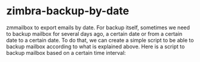 # zimbra-backup-by-date
zmmailbox to export emails by date. 
For backup itself, sometimes we need to backup mailbox for several days ago, a certain date or from a certain date to a certain date. 
To do that, we can create a simple script to be able to backup mailbox according to what is explained above. Here is a script to backup mailbox based on a certain time interval:
